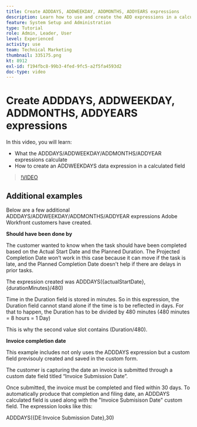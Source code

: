 ```yaml
---
title: Create ADDDAYS, ADDWEEKDAY, ADDMONTHS, ADDYEARS expressions
description: Learn how to use and create the ADD expressions in a calculated field in Adobe [!DNL Workfront].
feature: System Setup and Administration
type: Tutorial
role: Admin, Leader, User
level: Experienced
activity: use
team: Technical Marketing
thumbnail: 335175.png
kt: 8912
exl-id: f194fbc8-99b3-4fed-9fc5-a2f5fa4593d2
doc-type: video
---
```

# Create ADDDAYS, ADDWEEKDAY, ADDMONTHS, ADDYEARS expressions

In this video, you will learn:

* What the ADDDAYS/ADDWEEKDAY/ADDMONTHS/ADDYEAR expressions calculate
* How to create an ADDWEEKDAYS data expression in a calculated field

>[!VIDEO](https://video.tv.adobe.com/v/335175/?quality=12&learn=on)

## Additional examples

Below are a few additional ADDDAYS/ADDWEEKDAY/ADDMONTHS/ADDYEAR expressions Adobe Workfront customers have created.

**Should have been done by**

The customer wanted to know when the task should have been completed based on the Actual Start Date and the Planned Duration. The Projected Completion Date won’t work in this case because it can move if the task is late, and the Planned Completion Date doesn't help if there are delays in prior tasks. 

The expression created was ADDDAYS({actualStartDate},{durationMinutes}/480)

Time in the Duration field is stored in minutes. So in this expression, the Duration field cannot stand alone if the time is to be reflected in days. For that to happen, the Duration has to be divided by 480 minutes (480 minutes = 8 hours = 1 Day)

This is why the second value slot contains (Duration/480).


**Invoice completion date**

This example includes not only uses the ADDDAYS expression but a custom field previsouly created and saved in the custom form.

The customer is capturing the date an invoice is submitted through a custom date field titled “Invoice Submission Date”. 

Once submitted, the invoice must be completed and filed within 30 days. To automatically produce that completion and filing date, an ADDDAYS calculated field is used along with the "Invoice Submisison Date" custom field. The expression looks like this:

ADDDAYS({DE:Invoice Submission Date},30)
